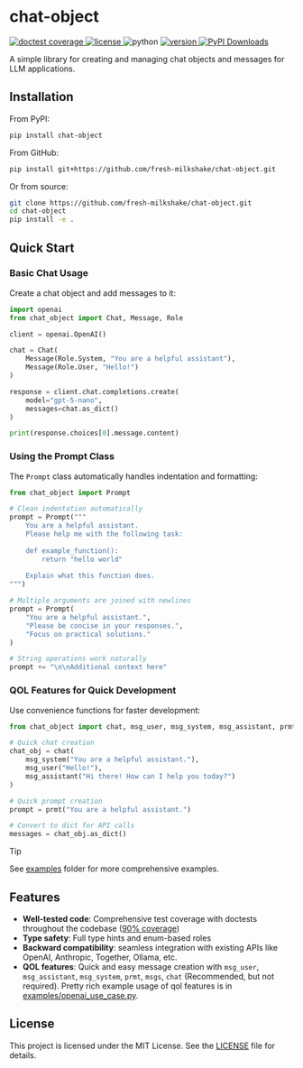 # chat-object

<a href="https://gist.github.com/fresh-milkshake/48a14bcc9c753a99d0af6935eb96e056">
  <img src="https://img.shields.io/badge/doctest-90%25_coverage-00796b" alt="doctest coverage">
</a>
<a href="LICENSE.txt">
  <img src="https://img.shields.io/badge/license-MIT-blue" alt="license">
</a>
<img src="https://img.shields.io/badge/python-3.10%2B-306998" alt="python">
<a href="https://pypi.org/project/chat-object/">
  <img src="https://img.shields.io/pypi/v/chat-object?color=white&label=version" alt="version">
</a>
<a href="https://pepy.tech/projects/chat-object">
  <img src="https://static.pepy.tech/badge/chat-object?color=6c757d" alt="PyPI Downloads">
</a>

A simple library for creating and managing chat objects and messages for LLM applications.

## Installation

From PyPI:

```bash
pip install chat-object
```

From GitHub:

```bash
pip install git+https://github.com/fresh-milkshake/chat-object.git
```

Or from source:

```bash
git clone https://github.com/fresh-milkshake/chat-object.git
cd chat-object
pip install -e .
```

## Quick Start

### Basic Chat Usage

Create a chat object and add messages to it:

```python
import openai
from chat_object import Chat, Message, Role

client = openai.OpenAI()

chat = Chat(
    Message(Role.System, "You are a helpful assistant"),
    Message(Role.User, "Hello!")
)

response = client.chat.completions.create(
    model="gpt-5-nano",
    messages=chat.as_dict()
)

print(response.choices[0].message.content)
```

### Using the Prompt Class

The `Prompt` class automatically handles indentation and formatting:

```python
from chat_object import Prompt

# Clean indentation automatically
prompt = Prompt("""
    You are a helpful assistant.
    Please help me with the following task:
    
    def example_function():
        return "hello world"
    
    Explain what this function does.
""")

# Multiple arguments are joined with newlines
prompt = Prompt(
    "You are a helpful assistant.",
    "Please be concise in your responses.",
    "Focus on practical solutions."
)

# String operations work naturally
prompt += "\n\nAdditional context here"
```

### QOL Features for Quick Development

Use convenience functions for faster development:

```python
from chat_object import chat, msg_user, msg_system, msg_assistant, prmt

# Quick chat creation
chat_obj = chat(
    msg_system("You are a helpful assistant."),
    msg_user("Hello!"),
    msg_assistant("Hi there! How can I help you today?")
)

# Quick prompt creation
prompt = prmt("You are a helpful assistant.")

# Convert to dict for API calls
messages = chat_obj.as_dict()
```

> [!TIP]
> See [examples](examples) folder for more comprehensive examples.

## Features

- **Well-tested code**: Comprehensive test coverage with doctests throughout the codebase ([90% coverage](https://gist.github.com/fresh-milkshake/48a14bcc9c753a99d0af6935eb96e056))
- **Type safety**: Full type hints and enum-based roles
- **Backward compatibility**: seamless integration with existing APIs like OpenAI, Anthropic, Together, Ollama, etc.
- **QOL features**: Quick and easy message creation with `msg_user`, `msg_assistant`, `msg_system`, `prmt`, `msgs`, `chat` (Recommended, but not required). Pretty rich example usage of qol features is in [examples/openai_use_case.py](examples/openai_use_case.py).

## License

This project is licensed under the MIT License. See the [LICENSE](LICENSE) file for details.
